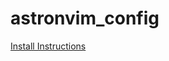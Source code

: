 # astronvim_config

[Install Instructions]("https://astronvim.github.io/Configuration/manage_user_config")

